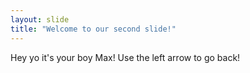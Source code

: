 ```yaml
---
layout: slide
title: "Welcome to our second slide!"
---
```

Hey yo it's your boy Max!
Use the left arrow to go back!
